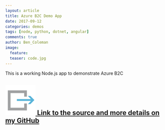 ```yaml
---
layout: article
title: Azure B2C Demo App
date: 2017-09-12
categories: demos
tags: [node, python, dotnet, angular]
comments: true
author: Ben_Coleman
image:
  feature: 
  teaser: code.jpg
---
```

This is a working Node.js app to demonstrate Azure B2C

## [![link](/images/icons/link.svg) Link to the source and more details on my GitHub](https://github.com/benc-uk/azure-b2c-demoapp) 
